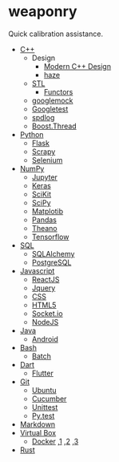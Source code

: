 # weaponry
Quick calibration assistance.



* [C++](cpp.md)
  * Design
    * [Modern C++ Design](http://www.drdobbs.com/stl-generic-programming-policy-driven-d/184401482)
    * [haze](https://stackoverflow.com/questions/872675/policy-based-design-and-best-practices-c)
  * [STL](https://www.tutorialspoint.com/cplusplus/cpp_stl_tutorial.htm)
    * [Functors](http://www.drdobbs.com/stl-generic-programming-stl-function-ob/184401527)
  * [googlemock](https://github.com/google/googlemock)
  * [Googletest](https://www.ibm.com/developerworks/aix/library/au-googletestingframework.html)
  * [spdlog](https://github.com/gabime/spdlog)
  * [Boost.Thread](https://www.boost.org/doc/libs/1_38_0/doc/html/thread.html)
* [Python](https://www.tutorialspoint.com/python/)
  * [Flask](https://www.tutorialspoint.com/flask/index.htm)
  * [Scrapy](https://www.tutorialspoint.com/scrapy/)
  * [Selenium](https://selenium-python.readthedocs.io/)
* [NumPy](https://www.tutorialspoint.com/numpy/index.htm)
  * [Jupyter](https://www.tutorialspoint.com/jupyter/index.htm)
  * [Keras](https://keras.io/)
  * [SciKit](https://scikit-learn.org/stable/)
  * [SciPy](https://www.tutorialspoint.com/scipy/)
  * [Matplotib](https://matplotlib.org/tutorials/index.html)
  * [Pandas](https://www.tutorialspoint.com/python_pandas)
  * [Theano](http://deeplearning.net/software/theano/tutorial/)
  * [Tensorflow](https://www.tensorflow.org/tutorials/)
* [SQL](https://www.tutorialspoint.com/sql/index.htm)
  * [SQLAlchemy](https://www.tutorialspoint.com/sqlalchemy/index.htm)
  * [PostgreSQL](https://www.tutorialspoint.com/postgresql/index.htm)
* [Javascript](https://www.w3schools.com/js/default.asp)
  * [ReactJS](https://www.tutorialspoint.com/reactjs/index.htm)
  * [Jquery](https://www.w3schools.com/jquery/default.asp)
  * [CSS](https://www.w3schools.com/w3css/default.asp)
  * [HTML5](https://www.tutorialspoint.com/html5/index.htm)
  * [Socket.io](https://www.tutorialspoint.com/socket.io/index.htm)
  * [NodeJS](https://www.tutorialspoint.com/nodejs/index.htm)
* [Java](https://www.tutorialspoint.com/java/)
  * [Android](https://www.tutorialspoint.com/android/index.htm)
* [Bash](https://www.tutorialspoint.com/unix/shell_scripting.htm)
  * [Batch](https://www.tutorialspoint.com/batch_script/)
* [Dart](https://www.tutorialspoint.com/dart_programming/index.htm)
  * [Flutter](https://flutter.io/docs/reference/tutorials)
* [Git](https://www.tutorialspoint.com/git/index.htm)
  * [Ubuntu](https://www.tutorialspoint.com/ubuntu/index.htm)
  * [Cucumber](https://www.tutorialspoint.com/cucumber/index.htm)
  * [Unittest](https://www.tutorialspoint.com/unittest_framework/unittest_framework.htm)
  * [Py.test](https://www.tutorialspoint.com/unittest_framework/unittest_framework_py_test_module.htm)
* [Markdown](https://www.tutorialspoint.com/grav/grav_markdown_syntax.htm)
* [Virtual Box](https://www.virtualbox.org/wiki/Documentation)
  * [Docker](https://blog.sixeyed.com/how-to-dockerize-windows-applications/)
  ,[1](https://www.radcortez.com/distribute-your-applications-with-docker-images/)
  ,[2](https://www.infoq.com/articles/docker-executable-images)
  ,[3](https://stackoverflow.com/questions/29291826/running-an-executable-in-a-dockerfile)
* [Rust](https://doc.rust-lang.org/rust-by-example/)